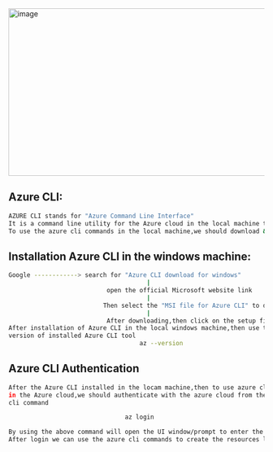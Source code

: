 
<img width="746" height="329" alt="image" src="https://github.com/user-attachments/assets/da5a56fb-9212-469b-b104-314120e7bcf2" />


## Azure CLI: 
```sh
AZURE CLI stands for "Azure Command Line Interface"
It is a command line utility for the Azure cloud in the local machine to create the infrastructure
To use the azure cli commands in the local machine,we should download & install the Azure CLI tool/software
```

## Installation Azure CLI in the windows machine:
```sh
Google ------------> search for "Azure CLI download for windows"
                                      |
                           open the official Microsoft website link
                                      |
                          Then select the "MSI file for Azure CLI" to download
                                      |
                           After downloading,then click on the setup file to install
After installation of Azure CLI in the local windows machine,then use the following command to check the
version of installed Azure CLI tool
                                    az --version
```
## Azure CLI Authentication
```sh
After the Azure CLI installed in the locam machine,then to use azure cli commands to create resource/infrastructure
in the Azure cloud,we should authenticate with the azure cloud from the local machine by using the following azure
cli command

                                az login

By using the above command will open the UI window/prompt to enter the azure subscription credentials to login
After login we can use the azure cli commands to create the resources like vnet,subnets,vm's,Application gateways etc...
```

